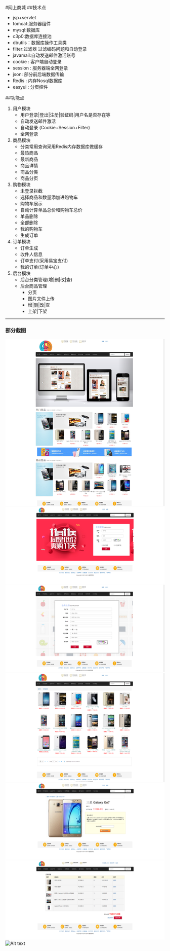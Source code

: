 #网上商城
##技术点
* jsp+servlet
* tomcat:服务器组件
* mysql:数据库
* c3p0:数据库连接池
* dbutils：数据库操作工具类
* filter:过滤器 过滤编码问题和自动登录
* javamail:自动发送邮件激活账号
* cookie : 客户端自动登录
* session : 服务器端全网登录
* json: 部分前后端数据传输
* Redis : 内存Nosql数据库
* easyui : 分页控件

##功能点
1. 用户模块
   * 用户登录|登出|注册|验证码|用户名是否存在等
   * 自动发送邮件激活
   * 自动登录 (Cookie+Session+Filter)
   * 全网登录
2. 商品模块
   * 分类常用查询采用Redis内存数据库做缓存
   * 最热商品
   * 最新商品
   * 商品详情
   * 商品分类
   * 商品分页
3. 购物模块
   * 未登录拦截
   * 选择商品和数量添加进购物车
   * 购物车展示
   * 自动计算单品总价和购物车总价
   * 单品删除
   * 全部删除
   * 我的购物车
   * 生成订单
4. 订单模块
   * 订单生成
   * 收件人信息
   * 订单支付(采用易宝支付)
   * 我的订单(订单中心)
5. 后台模块
   * 后台分类管理(增|删|改|查)
   * 后台商品管理
        * 分页
        * 图片文件上传
        * 增|删|改|查
        * 上架|下架
        
--------------------
### 部分截图 ###
 ![Alt text](./reference/screenshot/首页.png)
 ![Alt text](./reference/screenshot/会员登录.png)
 ![Alt text](./reference/screenshot/注册.png)
 ![Alt text](./reference/screenshot/商品分类.png)
 ![Alt text](./reference/screenshot/商品详情.png)
 ![Alt text](./reference/screenshot/购物车.png)
 ![Alt text](./reference/screenshot/)
